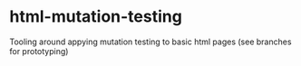 # html-mutation-testing
Tooling around appying mutation testing to basic html pages (see branches for prototyping)
